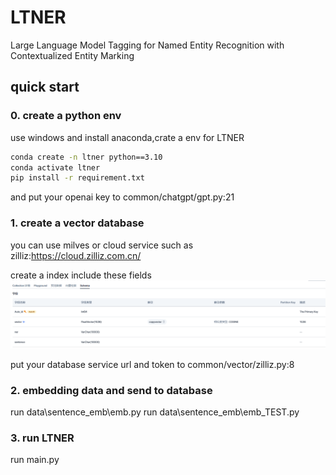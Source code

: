 # LTNER
Large Language Model Tagging for Named Entity Recognition with Contextualized Entity Marking

## quick start
### 0. create a python env
use windows and install anaconda,crate a env for LTNER
```bash
conda create -n ltner python==3.10
conda activate ltner
pip install -r requirement.txt
```
and put your openai key to common/chatgpt/gpt.py:21
### 1. create a vector database
you can use milves or cloud service such as zilliz:https://cloud.zilliz.com.cn/

create a index include these fields
![img.png](image/img.png)

put your database service url and token to common/vector/zilliz.py:8

### 2. embedding data and send to database
run data\sentence_emb\emb.py
run data\sentence_emb\emb_TEST.py

### 3. run LTNER
run main.py

